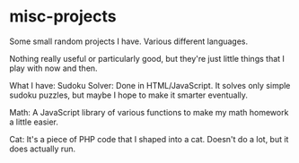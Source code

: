 # misc-projects
Some small random projects I have. Various different languages.

Nothing really useful or particularly good, but they're just little things that I play with now and then.

What I have:
Sudoku Solver:
  Done in HTML/JavaScript. It solves only simple sudoku puzzles, but maybe I hope to make it smarter eventually.

Math:
  A JavaScript library of various functions to make my math homework a little easier.

Cat:
  It's a piece of PHP code that I shaped into a cat. Doesn't do a lot, but it does actually run.
